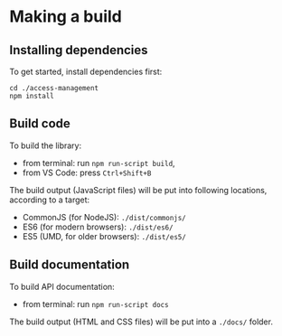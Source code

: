 # Making a build

## Installing dependencies

To get started, install dependencies first:

```
cd ./access-management
npm install
```
<a name="code"></a>
## Build code

To build the library:

* from terminal: run `npm run-script build`, 
* from VS Code: press `Ctrl+Shift+B`

The build output (JavaScript files) will be put into following locations, according to a target:
* CommonJS (for NodeJS): `./dist/commonjs/`
* ES6 (for modern browsers): `./dist/es6/`
* ES5 (UMD, for older browsers): `./dist/es5/`


<a name="documentation"></a>
## Build documentation

To build API documentation:
* from terminal: run `npm run-script docs`

The build output (HTML and CSS files) will be put into a `./docs/` folder.
